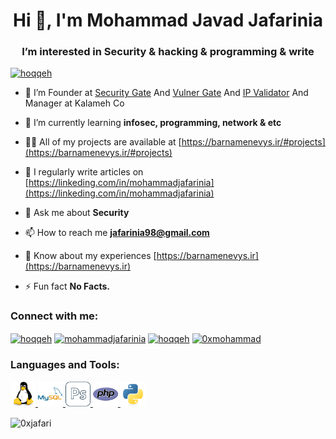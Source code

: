 <h1 align="center">Hi 👋, I'm Mohammad Javad Jafarinia</h1>
<h3 align="center">I’m interested in Security & hacking & programming & write</h3>

<p align="left"> <a href="https://twitter.com/hoqqeh" target="blank"><img src="https://img.shields.io/twitter/follow/hoqqeh?logo=twitter&style=for-the-badge" alt="hoqqeh" /></a> </p>

- 🔭 I’m Founder at [Security Gate](https://SecurityGate.org) And  [Vulner Gate](https://VulnerGate.ir) And  [IP Validator](https://IPValidator.ir) And Manager at Kalameh Co

- 🌱 I’m currently learning **infosec, programming, network & etc**

- 👨‍💻 All of my projects are available at [https://barnamenevys.ir/#projects](https://barnamenevys.ir/#projects)

- 📝 I regularly write articles on [https://linkeding.com/in/mohammadjafarinia](https://linkeding.com/in/mohammadjafarinia)

- 💬 Ask me about **Security**

- 📫 How to reach me **jafarinia98@gmail.com**

- 📄 Know about my experiences [https://barnamenevys.ir](https://barnamenevys.ir)

- ⚡ Fun fact **No Facts.**

<h3 align="left">Connect with me:</h3>
<p align="left">
<a href="https://twitter.com/hoqqeh" target="blank"><img align="center" src="https://raw.githubusercontent.com/rahuldkjain/github-profile-readme-generator/master/src/images/icons/Social/twitter.svg" alt="hoqqeh" height="30" width="40" /></a>
<a href="https://linkedin.com/in/mohammadjafarinia" target="blank"><img align="center" src="https://raw.githubusercontent.com/rahuldkjain/github-profile-readme-generator/master/src/images/icons/Social/linked-in-alt.svg" alt="mohammadjafarinia" height="30" width="40" /></a>
<a href="https://fb.com/hoqqeh" target="blank"><img align="center" src="https://raw.githubusercontent.com/rahuldkjain/github-profile-readme-generator/master/src/images/icons/Social/facebook.svg" alt="hoqqeh" height="30" width="40" /></a>
<a href="https://instagram.com/0xmohammad" target="blank"><img align="center" src="https://raw.githubusercontent.com/rahuldkjain/github-profile-readme-generator/master/src/images/icons/Social/instagram.svg" alt="0xmohammad" height="30" width="40" /></a>
</p>

<h3 align="left">Languages and Tools:</h3>
<p align="left"> <a href="https://www.linux.org/" target="_blank" rel="noreferrer"> <img src="https://raw.githubusercontent.com/devicons/devicon/master/icons/linux/linux-original.svg" alt="linux" width="40" height="40"/> </a> <a href="https://www.mysql.com/" target="_blank" rel="noreferrer"> <img src="https://raw.githubusercontent.com/devicons/devicon/master/icons/mysql/mysql-original-wordmark.svg" alt="mysql" width="40" height="40"/> </a> <a href="https://www.photoshop.com/en" target="_blank" rel="noreferrer"> <img src="https://raw.githubusercontent.com/devicons/devicon/master/icons/photoshop/photoshop-line.svg" alt="photoshop" width="40" height="40"/> </a> <a href="https://www.php.net" target="_blank" rel="noreferrer"> <img src="https://raw.githubusercontent.com/devicons/devicon/master/icons/php/php-original.svg" alt="php" width="40" height="40"/> </a> <a href="https://www.python.org" target="_blank" rel="noreferrer"> <img src="https://raw.githubusercontent.com/devicons/devicon/master/icons/python/python-original.svg" alt="python" width="40" height="40"/> </a> </p>

<p><img align="center" src="https://github-readme-stats.vercel.app/api/top-langs?username=0xjafari&show_icons=true&locale=en&layout=compact" alt="0xjafari" /></p>
